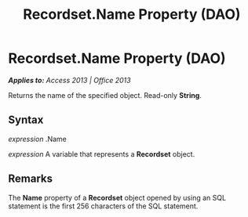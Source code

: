 ﻿---
title: Recordset.Name Property (DAO)
TOCTitle: Name Property
ms:assetid: 2a80b994-a135-cd61-3906-17dfa0580110
ms:mtpsurl: https://msdn.microsoft.com/en-us/library/Ff192067(v=office.15)
ms:contentKeyID: 48543910
ms.date: 09/18/2015
mtps_version: v=office.15
---

# Recordset.Name Property (DAO)


_**Applies to:** Access 2013 | Office 2013_

Returns the name of the specified object. Read-only **String**.

## Syntax

*expression* .Name

*expression* A variable that represents a **Recordset** object.

## Remarks

The **Name** property of a **Recordset** object opened by using an SQL statement is the first 256 characters of the SQL statement.

